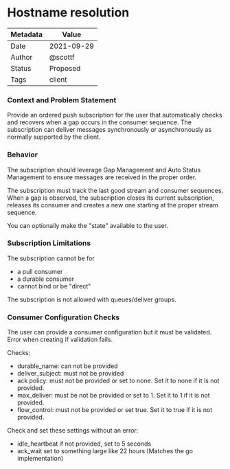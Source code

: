 # Hostname resolution

|Metadata|Value|
|--------|-----|
|Date    |2021-09-29|
|Author  |@scottf|
|Status  |Proposed|
|Tags    |client|

### Context and Problem Statement

Provide an ordered push subscription for the user that automatically checks and recovers when a gap occurs in the consumer sequence.
The subscription can deliver messages synchronously or asynchronously as normally supported by the client.

### Behavior

The subscription should leverage Gap Management and Auto Status Management to ensure messages are received in the proper order.

The subscription must track the last good stream and consumer sequences.
When a gap is observed, the subscription closes its current subscription,
releases its consumer and creates a new one starting at the proper stream sequence.

You can optionally make the "state" available to the user.

### Subscription Limitations

The subscription cannot be for 
- a pull consumer
- a durable consumer
- cannot bind or be "direct"

The subscription is not allowed with queues/deliver groups.

### Consumer Configuration Checks

The user can provide a consumer configuration but it must be validated. Error when creating if validation fails.

Checks:

- durable_name: can not be provided
- deliver_subject: must not be provided
- ack policy: must not be provided or set to none. Set it to none if it is not provided.
- max_deliver: must be not be provided or set to 1. Set it to 1 if it is not provided.
- flow_control: must not be provided or set true. Set it to true if it is not provided.

Check and set these settings without an error:  

- idle_heartbeat if not provided, set to 5 seconds
- ack_wait set to something large like 22 hours (Matches the go implementation)
